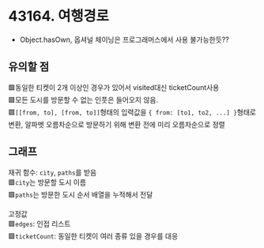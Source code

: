 # 43164. 여행경로

- Object.hasOwn, 옵셔널 체이닝은 프로그래머스에서 사용 불가능한듯??

## 유의할 점
🟩동일한 티켓이 2개 이상인 경우가 있어서 visited대신 ticketCount사용  
🟩모든 도시를 방문할 수 없는 인풋은 들어오지 않음.  
🟩`[[from, to], [from, to]]`형태의 입력값을 `{ from: [to1, to2, ...] }`형태로 변환, 알파벳 오름차순으로 방문하기 위해 변환 전에 미리 오름차순으로 정렬  

## 그래프
재귀 함수: `city`, `paths`를 받음  
🟩`city`는 방문할 도시 이름  
🟩`paths`는 방문한 도시 순서 배열을 누적해서 전달  

고정값  
🟩`edges`: 인접 리스트  
🟩`ticketCount`: 동일한 티켓이 여러 종류 있을 경우를 대응  
